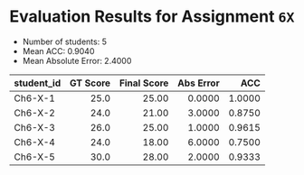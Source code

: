 # Evaluation Results for Assignment `6X`

- Number of students: 5
- Mean ACC: 0.9040
- Mean Absolute Error: 2.4000

| student_id | GT Score | Final Score | Abs Error | ACC  |
|------------|---------:|------------:|----------:|-----:|
| Ch6-X-1 | 25.0 | 25.00 | 0.0000 | 1.0000 |
| Ch6-X-2 | 24.0 | 21.00 | 3.0000 | 0.8750 |
| Ch6-X-3 | 26.0 | 25.00 | 1.0000 | 0.9615 |
| Ch6-X-4 | 24.0 | 18.00 | 6.0000 | 0.7500 |
| Ch6-X-5 | 30.0 | 28.00 | 2.0000 | 0.9333 |
